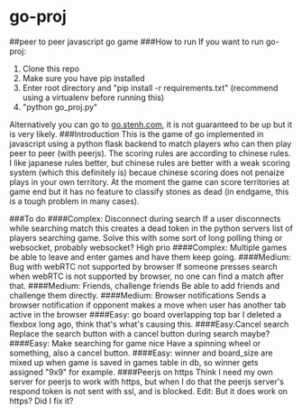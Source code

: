 # go-proj
##peer to peer javascript go game
###How to run
If you want to run go-proj:  
1. Clone this repo  
2. Make sure you have pip installed  
3. Enter root directory and "pip install -r requirements.txt" (recommend using a virtualenv before running this)  
4. "python go_proj.py"  

Alternatively you can go to [go.stenh.com](http://go.stenh.com), it is not guaranteed to be up but it is very likely.
###Introduction
This is the game of go implemented in javascript using a python flask backend to match players who can then play peer to peer (with peerjs).
The scoring rules are according to chinese rules. I like japanese rules better, but chinese rules are better with a weak scoring system (which this definitely is) becaue chinese scoring does not penaize plays in your own territory.
At the moment the game can score territories at game end but it has no feature to classify stones as dead (in endgame, this is a tough problem in many cases).

###To do
####Complex: Disconnect during search
If a user disconnects while searching match this creates a dead token in the python servers list of players searching game. Solve this with some sort of long polling thing or websocket, probably websocket? High prio
####Complex: Multiple games
be able to leave and enter games and have them keep going.
####Medium: Bug with webRTC not supported by browser
If someone presses search when webRTC is not supported by browser, no one can find a match after that.
####Medium: Friends, challenge friends
Be able to add friends and challenge them directly.
####Medium: Browser notifications
Sends a browser notification if opponent makes a move when user has another tab active in the browser
####Easy: go board overlapping top bar
I deleted a flexbox long ago, think that's what's causing this.
####Easy:Cancel search
Replace the search button with a cancel button during search maybe?
####Easy: Make searching for game nice
Have a spinning wheel or something, also a cancel button.
####Easy: 
winner and board_size are mixed up when game is saved in games table in db, so winner gets assigned "9x9" for example.
####Peerjs on https
Think I need my own server for peerjs to work with https, but when I do that the peerjs server's respond token is not sent with ssl, and is blocked. Edit: But it does work on https? Did I fix it?
